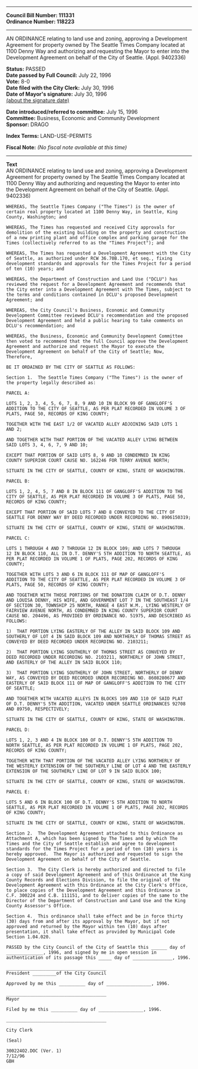 * * * * *  
  
**Council Bill Number: [](#h0)[](#h2)111331**   
**Ordinance Number: 118223**  
  
* * * * *  
  
AN ORDINANCE relating to land use and zoning, approving a Development Agreement for property owned by The Seattle Times Company located at 1100 Denny Way and authorizing and requesting the Mayor to enter into the Development Agreement on behalf of the City of Seattle. (Appl. 9402336)  
  
**Status:** PASSED   
**Date passed by Full Council:** July 22, 1996   
**Vote:** 8-0   
**Date filed with the City Clerk:** July 30, 1996   
**Date of Mayor's signature:** July 30, 1996   
[(about the signature date)](/~public/approvaldate.htm)   
  
  
**Date introduced/referred to committee:** July 15, 1996   
**Committee:** Business, Economic and Community Development   
**Sponsor:** DRAGO   
  
**Index Terms:** LAND-USE-PERMITS  
  
**Fiscal Note:** *(No fiscal note available at this time)*  
  
* * * * *  
  
**Text**  
    AN ORDINANCE relating to land use and zoning, approving a Development  
    Agreement for property owned by The Seattle Times Company located at  
    1100 Denny Way and authorizing and requesting the Mayor to enter into  
    the Development Agreement on behalf of the City of Seattle.  (Appl.  
    9402336)  
  
    WHEREAS, The Seattle Times Company ("The Times") is the owner of  
    certain real property located at 1100 Denny Way, in Seattle, King  
    County, Washington; and  
  
    WHEREAS, The Times has requested and received City approvals for  
    demolition of the existing building on the property and construction  
    of a new printing plant and office complex and parking garage for the  
    Times (collectively referred to as the "Times Project"); and  
  
    WHEREAS, The Times has requested a Development Agreement with the City  
    of Seattle, as authorized under RCW 36.70B.170, et seq., fixing  
    development standards and approvals for the Times Project for a period  
    of ten (10) years; and  
  
    WHEREAS, the Department of Construction and Land Use ("DCLU") has  
    reviewed the request for a Development Agreement and recommends that  
    the City enter into a Development Agreement with The Times, subject to  
    the terms and conditions contained in DCLU's proposed Development  
    Agreement; and  
  
    WHEREAS, the City Council's Business, Economic and Community  
    Development Committee reviewed DCLU's recommendation and the proposed  
    Development Agreement and held a public hearing to take comments on  
    DCLU's recommendation; and  
  
    WHEREAS, the Business, Economic and Community Development Committee  
    then voted to recommend that the full Council approve the Development  
    Agreement and authorize and request the Mayor to execute the  
    Development Agreement on behalf of the City of Seattle; Now,  
    Therefore,  
  
    BE IT ORDAINED BY THE CITY OF SEATTLE AS FOLLOWS:  
  
    Section 1.  The Seattle Times Company ("The Times") is the owner of  
    the property legally described as:  
  
    PARCEL A:  
  
    LOTS 1, 2, 3, 4, 5, 6, 7, 8, 9 AND 10 IN BLOCK 99 OF GANGLOFF'S  
    ADDITION TO THE CITY OF SEATTLE, AS PER PLAT RECORDED IN VOLUME 3 OF  
    PLATS, PAGE 50, RECORDS OF KING COUNTY;  
  
    TOGETHER WITH THE EAST 1/2 OF VACATED ALLEY ADJOINING SAID LOTS 1  
    AND 2;  
  
    AND TOGETHER WITH THAT PORTION OF THE VACATED ALLEY LYING BETWEEN  
    SAID LOTS 3, 4, 6, 7, 9 AND 10;  
  
    EXCEPT THAT PORTION OF SAID LOTS 8, 9 AND 10 CONDEMNED IN KING  
    COUNTY SUPERIOR COURT CAUSE NO. 162246 FOR TERRY AVENUE NORTH;  
  
    SITUATE IN THE CITY OF SEATTLE, COUNTY OF KING, STATE OF WASHINGTON.  
  
    PARCEL B:  
  
    LOTS 1, 2, 4, 5, 7 AND 8 IN BLOCK 111 OF GANGLOFF'S ADDITION TO THE  
    CITY OF SEATTLE, AS PER PLAT RECORDED IN VOLUME 3 OF PLATS, PAGE 50,  
    RECORDS OF KING COUNTY;  
  
    EXCEPT THAT PORTION OF SAID LOTS 7 AND 8 CONVEYED TO THE CITY OF  
    SEATTLE FOR DENNY WAY BY DEED RECORDED UNDER RECORDING NO. 8906150319;  
  
    SITUATE IN THE CITY OF SEATTLE, COUNTY OF KING, STATE OF WASHINGTON.  
  
    PARCEL C:  
  
    LOTS 1 THROUGH 4 AND 7 THROUGH 12 IN BLOCK 109; AND LOTS 7 THROUGH  
    12 IN BLOCK 110, ALL IN D.T. DENNY'S 5TH ADDITION TO NORTH SEATTLE, AS  
    PER PLAT RECORDED IN VOLUME 1 OF PLATS, PAGE 202, RECORDS OF KING  
    COUNTY;  
  
    TOGETHER WITH LOTS 3 AND 6 IN BLOCK 111 OF MAP OF GANGLOFF'S  
    ADDITION TO THE CITY OF SEATTLE, AS PER PLAT RECORDED IN VOLUME 3 OF  
    PLATS, PAGE 50, RECORDS OF KING COUNTY;  
  
    AND TOGETHER WITH THOSE PORTIONS OF THE DONATION CLAIM OF D.T. DENNY  
    AND LOUISA DENNY, HIS WIFE, AND GOVERNMENT LOT 7 IN THE SOUTHEAST 1/4  
    OF SECTION 30, TOWNSHIP 25 NORTH, RANGE 4 EAST W.M., LYING WESTERLY OF  
    FAIRVIEW AVENUE NORTH, AS CONDEMNED IN KING COUNTY SUPERIOR COURT  
    CAUSE NO. 204496, AS PROVIDED BY ORDINANCE NO. 51975, AND DESCRIBED AS  
    FOLLOWS:  
  
    1)  THAT PORTION LYING EASTERLY OF THE ALLEY IN SAID BLOCK 109 AND  
    SOUTHERLY OF LOT 4 IN SAID BLOCK 109 AND NORTHERLY OF THOMAS STREET AS  
    CONVEYED BY DEED RECORDED UNDER RECORDING NO. 2103211;  
  
    2)  THAT PORTION LYING SOUTHERLY OF THOMAS STREET AS CONVEYED BY  
    DEED RECORDED UNDER RECORDING NO. 2103211, NORTHERLY OF JOHN STREET,  
    AND EASTERLY OF THE ALLEY IN SAID BLOCK 110;  
  
    3)  THAT PORTION LYING SOUTHERLY OF JOHN STREET, NORTHERLY OF DENNY  
    WAY, AS CONVEYED BY DEED RECORDED UNDER RECORDING NO. 8608280677 AND  
    EASTERLY OF SAID BLOCK 111 OF MAP OF GANGLOFF'S ADDITION TO THE CITY  
    OF SEATTLE;  
  
    AND TOGETHER WITH VACATED ALLEYS IN BLOCKS 109 AND 110 OF SAID PLAT  
    OF D.T. DENNY'S 5TH ADDITION, VACATED UNDER SEATTLE ORDINANCES 92708  
    AND 89750, RESPECTIVELY;  
  
    SITUATE IN THE CITY OF SEATTLE, COUNTY OF KING, STATE OF WASHINGTON.  
  
    PARCEL D:  
  
    LOTS 1, 2, 3 AND 4 IN BLOCK 100 OF D.T. DENNY'S 5TH ADDITION TO  
    NORTH SEATTLE, AS PER PLAT RECORDED IN VOLUME 1 OF PLATS, PAGE 202,  
    RECORDS OF KING COUNTY;  
  
    TOGETHER WITH THAT PORTION OF THE VACATED ALLEY LYING NORTHERLY OF  
    THE WESTERLY EXTENSION OF THE SOUTHERLY LINE OF LOT 4 AND THE EASTERLY  
    EXTENSION OF THE SOUTHERLY LINE OF LOT 9 IN SAID BLOCK 100;  
  
    SITUATE IN THE CITY OF SEATTLE, COUNTY OF KING, STATE OF WASHINGTON.  
  
    PARCEL E:  
  
    LOTS 5 AND 6 IN BLOCK 100 OF D.T. DENNY'S 5TH ADDITION TO NORTH  
    SEATTLE, AS PER PLAT RECORDED IN VOLUME 1 OF PLATS, PAGE 202, RECORDS  
    OF KING COUNTY;  
  
    SITUATE IN THE CITY OF SEATTLE, COUNTY OF KING, STATE OF WASHINGTON.  
  
    Section 2.  The Development Agreement attached to this Ordinance as  
    Attachment A, which has been signed by The Times and by which The  
    Times and the City of Seattle establish and agree to development  
    standards for the Times Project for a period of ten (10) years is  
    hereby approved.  The Mayor is authorized and requested to sign the  
    Development Agreement on behalf of the City of Seattle.  
  
    Section 3.  The City Clerk is hereby authorized and directed to file  
    a copy of said Development Agreement and of this Ordinance at the King  
    County Records and Elections Division, to file the original of the  
    Development Agreement with this Ordinance at the City Clerk's Office,  
    to place copies of the Development Agreement and this Ordinance in  
    C.F. 300224 and C.B. 111151, and to deliver copies of the same to the  
    Director of the Department of Construction and Land Use and the King  
    County Assessor's Office.  
  
    Section 4.  This ordinance shall take effect and be in force thirty  
    (30) days from and after its approval by the Mayor, but if not  
    approved and returned by the Mayor within ten (10) days after  
    presentation, it shall take effect as provided by Municipal Code  
    Section 1.04.020.  
  
    PASSED by the City Council of the City of Seattle this ______ day of  
    ______________, 1996, and signed by me in open session in  
    authentication of its passage this _____ day of _______________, 1996.  
  
    ______________________________________  
    President _________of the City Council  
  
    Approved by me this __________ day of _________________, 1996.  
  
    ______________________________________  
    Mayor  
  
    Filed by me this __________ day of _________________, 1996.  
  
    ______________________________________  
  
    City Clerk  
  
    (Seal)  
  
    300224O2.DOC (Ver. 1)  
    7/12/96  
    GBH  
